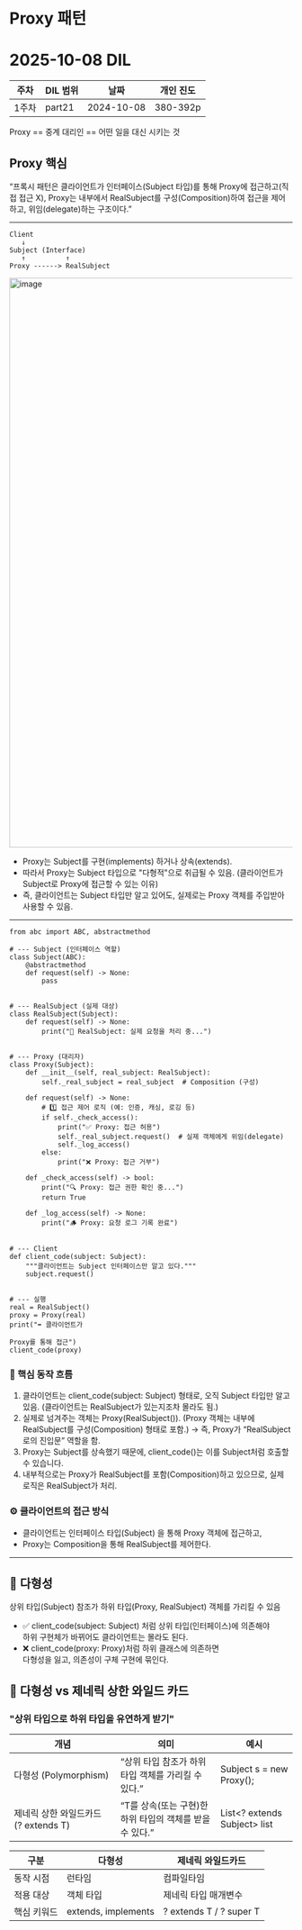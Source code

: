 # Proxy 패턴
# 2025-10-08 DIL

|주차|DIL 범위|날짜|개인 진도|
|------|---|---|---|
| 1주차 |part21|2024-10-08|380-392p|


Proxy == 중계 대리인 == 어떤 일을 대신 시키는 것

## Proxy 핵심
“프록시 패턴은 클라이언트가 인터페이스(Subject 타입)를 통해 Proxy에 접근하고(직접 접근 X),
Proxy는 내부에서 RealSubject를 구성(Composition)하여 접근을 제어하고, 위임(delegate)하는 구조이다.”

---

```
Client
   ↓
Subject (Interface)
   ↑          ↑
Proxy ------> RealSubject
```

<img width="2484" height="1012" alt="image" src="https://github.com/user-attachments/assets/9e4036fb-f5aa-4452-aed7-5fc70650153e" />

- Proxy는 Subject를 구현(implements) 하거나 상속(extends).
- 따라서 Proxy는 Subject 타입으로 "다형적"으로 취급될 수 있음. (클라이언트가 Subject로 Proxy에 접근할 수 있는 이유)
- 즉, 클라이언트는 Subject 타입만 알고 있어도, 실제로는 Proxy 객체를 주입받아 사용할 수 있음.

---

```
from abc import ABC, abstractmethod

# --- Subject (인터페이스 역할)
class Subject(ABC):
    @abstractmethod
    def request(self) -> None:
        pass


# --- RealSubject (실제 대상)
class RealSubject(Subject):
    def request(self) -> None:
        print("🔹 RealSubject: 실제 요청을 처리 중...")


# --- Proxy (대리자)
class Proxy(Subject):
    def __init__(self, real_subject: RealSubject):
        self._real_subject = real_subject  # Composition (구성)

    def request(self) -> None:
        # 1️⃣ 접근 제어 로직 (예: 인증, 캐싱, 로깅 등)
        if self._check_access():
            print("✅ Proxy: 접근 허용")
            self._real_subject.request()  # 실제 객체에게 위임(delegate)
            self._log_access()
        else:
            print("❌ Proxy: 접근 거부")

    def _check_access(self) -> bool:
        print("🔍 Proxy: 접근 권한 확인 중...")
        return True

    def _log_access(self) -> None:
        print("🪵 Proxy: 요청 로그 기록 완료")


# --- Client
def client_code(subject: Subject):
    """클라이언트는 Subject 인터페이스만 알고 있다."""
    subject.request()


# --- 실행
real = RealSubject()
proxy = Proxy(real)
print("➡ 클라이언트가

Proxy를 통해 접근")
client_code(proxy)
```

### 🔷 핵심 동작 흐름
1. 클라이언트는 client_code(subject: Subject) 형태로, 오직 Subject 타입만 알고 있음. (클라이언트는 RealSubject가 있는지조차 몰라도 됨.)
2. 실제로 넘겨주는 객체는 Proxy(RealSubject()). (Proxy 객체는 내부에 RealSubject를 구성(Composition) 형태로 포함.)
→ 즉, Proxy가 “RealSubject로의 진입문” 역할을 함.
3. Proxy는 Subject를 상속했기 때문에, client_code()는 이를 Subject처럼 호출할 수 있습니다.
4. 내부적으로는 Proxy가 RealSubject를 포함(Composition)하고 있으므로, 실제 로직은 RealSubject가 처리.

### ⚙️ 클라이언트의 접근 방식

- 클라이언트는 인터페이스 타입(Subject) 을 통해 Proxy 객체에 접근하고,
- Proxy는 Composition을 통해 RealSubject를 제어한다.

---

## 🔶 다형성
상위 타입(Subject) 참조가 하위 타입(Proxy, RealSubject) 객체를 가리킬 수 있음

- ✅ client_code(subject: Subject) 처럼 상위 타입(인터페이스)에 의존해야 <br>
하위 구현체가 바뀌어도 클라이언트는 몰라도 된다.
- ❌ client_code(proxy: Proxy)처럼 하위 클래스에 의존하면 <br>
다형성을 잃고, 의존성이 구체 구현에 묶인다.

## 🔷 다형성 vs 제네릭 상한 와일드 카드

### "상위 타입으로 하위 타입을 유연하게 받기"

|개념|의미|예시|
|---|---|---|
|다형성 (Polymorphism)|“상위 타입 참조가 하위 타입 객체를 가리킬 수 있다.”|Subject s = new Proxy();|
|제네릭 상한 와일드카드 (? extends T)|“T를 상속(또는 구현)한 하위 타입의 객체를 받을 수 있다.”|List<? extends Subject> list|


|구분|다형성|제네릭 와일드카드|
|---|---|---|
|동작 시점|런타임|컴파일타임|
|적용 대상|객체 타입|제네릭 타입 매개변수|
|핵심 키워드|extends, implements|? extends T / ? super T|


